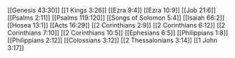 [[Genesis 43:30]]
[[1 Kings 3:26]]
[[Ezra 9:4]]
[[Ezra 10:9]]
[[Job 21:6]]
[[Psalms 2:11]]
[[Psalms 119:120]]
[[Songs of Solomon 5:4]]
[[Isaiah 66:2]]
[[Hosea 13:1]]
[[Acts 16:29]]
[[2 Corinthians 2:9]]
[[2 Corinthians 6:12]]
[[2 Corinthians 7:10]]
[[2 Corinthians 10:5]]
[[Ephesians 6:5]]
[[Philippians 1:8]]
[[Philippians 2:12]]
[[Colossians 3:12]]
[[2 Thessalonians 3:14]]
[[1 John 3:17]]

